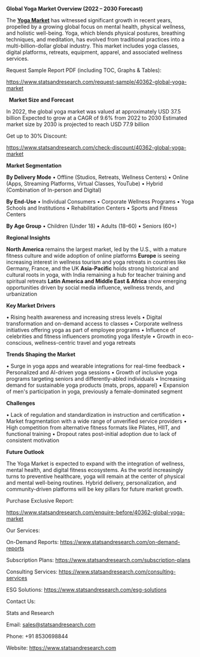 ﻿**Global Yoga Market Overview (2022 – 2030 Forecast)**

The [**Yoga Market**](https://www.statsandresearch.com/report/40362-global-yoga-market) has witnessed significant growth in recent years, propelled by a growing global focus on mental health, physical wellness, and holistic well-being. Yoga, which blends physical postures, breathing techniques, and meditation, has evolved from traditional practices into a multi-billion-dollar global industry. This market includes yoga classes, digital platforms, retreats, equipment, apparel, and associated wellness services.

Request Sample Report PDF (including TOC, Graphs & Tables):

<https://www.statsandresearch.com/request-sample/40362-global-yoga-market>

` `**Market Size and Forecast**

In 2022, the global yoga market was valued at approximately USD 37.5 billion
Expected to grow at a CAGR of 9.6% from 2022 to 2030
Estimated market size by 2030 is projected to reach USD 77.9 billion

Get up to 30% Discount:

<https://www.statsandresearch.com/check-discount/40362-global-yoga-market>

**Market Segmentation**

**By Delivery Mode**
• Offline (Studios, Retreats, Wellness Centers)
• Online (Apps, Streaming Platforms, Virtual Classes, YouTube)
• Hybrid (Combination of In-person and Digital)

**By End-Use**
• Individual Consumers
• Corporate Wellness Programs
• Yoga Schools and Institutions
• Rehabilitation Centers
• Sports and Fitness Centers

**By Age Group**
• Children (Under 18)
• Adults (18–60)
• Seniors (60+)

**Regional Insights**

**North America** remains the largest market, led by the U.S., with a mature fitness culture and wide adoption of online platforms
**Europe** is seeing increasing interest in wellness tourism and yoga retreats in countries like Germany, France, and the UK
**Asia-Pacific** holds strong historical and cultural roots in yoga, with India remaining a hub for teacher training and spiritual retreats
**Latin America and Middle East & Africa** show emerging opportunities driven by social media influence, wellness trends, and urbanization

**Key Market Drivers**

• Rising health awareness and increasing stress levels
• Digital transformation and on-demand access to classes
• Corporate wellness initiatives offering yoga as part of employee programs
• Influence of celebrities and fitness influencers promoting yoga lifestyle
• Growth in eco-conscious, wellness-centric travel and yoga retreats

**Trends Shaping the Market**

• Surge in yoga apps and wearable integrations for real-time feedback
• Personalized and AI-driven yoga sessions
• Growth of inclusive yoga programs targeting seniors and differently-abled individuals
• Increasing demand for sustainable yoga products (mats, props, apparel)
• Expansion of men's participation in yoga, previously a female-dominated segment

**Challenges**

• Lack of regulation and standardization in instruction and certification
• Market fragmentation with a wide range of unverified service providers
• High competition from alternative fitness formats like Pilates, HIIT, and functional training
• Dropout rates post-initial adoption due to lack of consistent motivation

**Future Outlook**

The Yoga Market is expected to expand with the integration of wellness, mental health, and digital fitness ecosystems. As the world increasingly turns to preventive healthcare, yoga will remain at the center of physical and mental well-being routines. Hybrid delivery, personalization, and community-driven platforms will be key pillars for future market growth.

Purchase Exclusive Report:

<https://www.statsandresearch.com/enquire-before/40362-global-yoga-market>

Our Services:

On-Demand Reports: <https://www.statsandresearch.com/on-demand-reports>

Subscription Plans: <https://www.statsandresearch.com/subscription-plans>

Consulting Services: <https://www.statsandresearch.com/consulting-services>

ESG Solutions: <https://www.statsandresearch.com/esg-solutions>

Contact Us:

Stats and Research

Email: <sales@statsandresearch.com>

Phone: +91 8530698844

Website: <https://www.statsandresearch.com>









